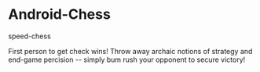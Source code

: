 Android-Chess
=============

speed-chess

First person to get check wins! Throw away archaic notions of strategy and end-game percision -- simply bum rush your opponent to secure victory!
